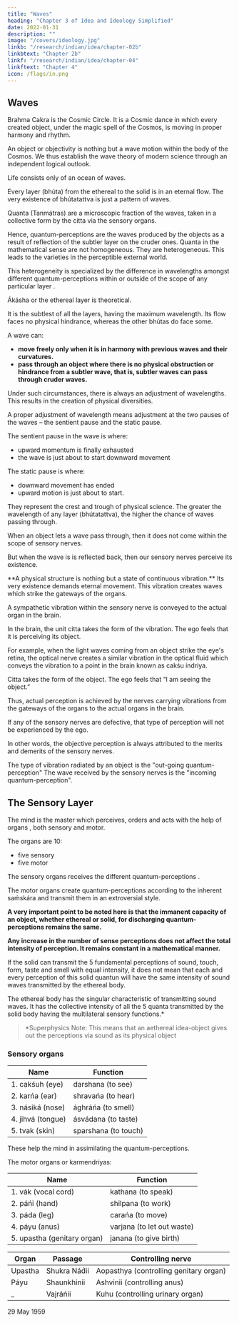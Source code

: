 ```yaml
---
title: "Waves"
heading: "Chapter 3 of Idea and Ideology Simplified"
date: 2022-01-31
description: ""
image: "/covers/ideology.jpg"
linkb: "/research/indian/idea/chapter-02b"
linkbtext: "Chapter 2b"
linkf: "/research/indian/idea/chapter-04"
linkftext: "Chapter 4"
icon: /flags/in.png
---
```



## Waves

Brahma Cakra is the Cosmic Circle. It is a Cosmic dance in which every created object, under the magic spell of the Cosmos, is moving in proper harmony and rhythm. 

An object or objectivity is nothing but a wave motion within the body of the Cosmos. <!-- The philosophy of Ananda Marga thus --> We thus establish the wave theory of modern science through an independent logical outlook. 

Life consists only of an ocean of waves.

Every layer (bhúta) from the ethereal to the solid is in an eternal flow. The very existence of bhútatattva is just a pattern of waves. 


Quanta (Tanmátras) are a microscopic fraction of the waves, taken in a collective form by the citta via the sensory organs<!-- -cum-citta -->. 

<!-- These microscopic fractions carried through waves are called . --> Hence, quantum-perceptions <!-- tanmátras --> <!-- are nothing but --> are the waves produced by the objects as a result of reflection of the subtler layer <!-- bhúta --> on the cruder ones.

<!-- Tanmátras --> Quanta in the mathematical sense are not homogeneous. They are heterogeneous. This leads to the varieties in the perceptible external world. 

This heterogeneity is specialized by the difference in wavelengths amongst different quantum-perceptions <!-- tanmátras --> within or outside of the scope of any particular layer <!-- bhúta -->.

Ákásha or the ethereal <!-- factor --> layer is theoretical. 

It is the subtlest of all the layers<!-- bhútas -->, having the maximum wavelength. Its flow faces no physical hindrance, whereas the other bhútas do face some.

A wave can:
- **move freely only when it is in harmony with previous waves and their curvatures.** 
- **pass through an object where there is no physical obstruction or hindrance from a subtler wave, that is, subtler waves can pass through cruder waves.** 

Under such circumstances, there is always an adjustment of wavelengths. This results in the creation of physical diversities.

A proper adjustment of wavelength means adjustment at the two pauses of the waves – the sentient pause and the static pause. 

The sentient pause in the wave is where:
- upward momentum is finally exhausted
- the wave is just about to start downward movement

The static pause is where:
- downward movement has ended
- upward motion is just about to start.

They represent the crest and trough of physical science. The greater the wavelength of any layer (bhútatattva), the higher the chance of waves passing through. <!--  this adjustment of the striking . -->

When an object lets a wave pass through, then it does not come within the scope of sensory nerves. 

But when the wave is <!--  does not get such a passage, that is, it --> is reflected back, then our sensory nerves perceive its existence.
<!-- Let us examine the process of actual perception and see how it occurs.  -->

<!-- HOW TO REFLECT SUBTLER WAVES??? -->


<!-- The existence of -->**A physical structure is nothing but a state of continuous vibration.** Its very existence demands eternal movement. This vibration creates waves which strike the gateways of the organs.

A sympathetic vibration within the sensory nerve is conveyed to the actual organ in the brain. 

In the brain, the unit citta takes the form of the vibration. The ego feels that it is perceiving its object.

For example, when the light waves coming from an object strike the eye's retina, the optical nerve creates a similar vibration in the optical fluid which conveys the vibration to a point in the brain known as cakśu indriya.

Citta takes the form of the object. <!-- ahaḿtattva or --> The ego feels that “I am seeing the object.”

Thus, actual perception is achieved by <!-- made through a process in --> the nerves carrying vibrations from the gateways of the organs to the actual <!-- sites of the particular --> organs in the brain. <!-- This is the case with taste perception and other sensory activities.  -->

If any of the sensory nerves are defective, that type of perception will not be experienced by the ego. 

In other words, the objective perception is always attributed to the merits and demerits of the sensory nerves. 

The type of vibration radiated by an object is the "out-going quantum-perception"<!--  tanmátra” -->
The wave received by the sensory nerves is the "incoming quantum-perception"<!--  tanmátra” -->.


## The Sensory Layer

<!-- Indriyatattva -->

The mind is the master which perceives, orders and acts with the help of organs <!-- indriyas -->, both sensory and motor. 

The <!-- indriyas or --> organs are 10:
- five sensory
- five motor

The sensory organs <!-- indriyas --> receives the different quantum-perceptions <!-- tanmátras -->.

The motor organs <!-- indriyas --> create quantum-perceptions <!-- tanmátras --> according to the inherent saḿskára and transmit them in an extroversial style.

**A very important point to be noted here is that the immanent capacity of an object, whether ethereal or solid, for discharging quantum-perceptions <!-- tanmátras, --> remains the same.** 

**Any increase in the number of sense perceptions does not affect the total intensity of perception. It remains constant in a mathematical manner.**

If the solid can transmit the 5 fundamental perceptions of sound, touch, form, taste and smell with equal intensity, it does not mean that each and every perception of this solid quantun <!-- tanmátra --> will have the same intensity of sound waves transmitted by the ethereal body.

The ethereal body has the singular characteristic of transmitting sound waves. It has the collective intensity of all the 5 quanta <!-- tanmátras --> transmitted by the solid body having the multilateral sensory functions.*

> *Superphysics Note: This means that an aethereal idea-object gives out the perceptions via sound as its physical object 


### Sensory organs

Name | Function
--- | ---
1. cakśuh (eye) | darshana (to see)
2. karńa (ear) | shravańa (to hear)
3. násiká (nose) | ághráńa (to smell)
4. jihvá (tongue) | ásvádana (to taste)
5. tvak (skin) | sparshana (to touch)

These help the mind in assimilating the <!-- tanmátras --> quantum-perceptions.

The motor organs or karmendriyas:

Name | Function
--- | ---
1. vák (vocal cord) | kathana (to speak)
2. páńi (hand) | shilpana (to work)
3. páda (leg) | carańa (to move)
4. páyu (anus) | varjana (to let out waste)
5. upastha (genitary organ) | janana (to give birth)


Organ | Passage	| Controlling nerve
--- | --- | ---
Upastha	| Shukra Nád́ii| Aopasthya (controlling genitary organ)
Páyu | Shaunkhinii	| Ashvinii (controlling anus)
_ | Vajráńii | Kuhu (controlling urinary organ) 


29 May 1959

